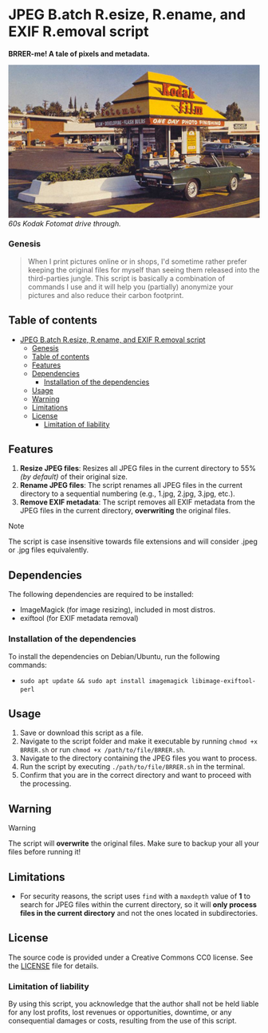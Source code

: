 
# JPEG B.atch R.esize, R.ename, and EXIF R.emoval script

**BRRER-me! A tale of pixels and metadata.**

![Banner Image](/img/photo_booth.jpg "A banner image depicting a kodak photo booth (Source Flickr).")
*60s Kodak Fotomat drive through.*

### Genesis

> When I print pictures online or in shops, I'd sometime rather prefer keeping the original files for myself than seeing them released into the third-parties jungle. This script is basically a combination of commands I use and it will help you (partially) anonymize your pictures and also reduce their carbon footprint.

## Table of contents

- [JPEG B.atch R.esize, R.ename, and EXIF R.emoval script](#jpeg-batch-resize-rename-and-exif-removal-script)
    - [Genesis](#genesis)
  - [Table of contents](#table-of-contents)
  - [Features](#features)
  - [Dependencies](#dependencies)
    - [Installation of the dependencies](#installation-of-the-dependencies)
  - [Usage](#usage)
  - [Warning](#warning)
  - [Limitations](#limitations)
  - [License](#license)
    - [Limitation of liability](#limitation-of-liability)

## Features

1. **Resize JPEG files**: Resizes all JPEG files in the current directory to 55% *(by default)* of their original size.
2. **Rename JPEG files**: The script renames all JPEG files in the current directory to a sequential numbering (e.g., 1.jpg, 2.jpg, 3.jpg, etc.).
3. **Remove EXIF metadata**: The script removes all EXIF metadata from the JPEG files in the current directory, **overwriting** the original files.

>[!NOTE]
> The script is case insensitive towards file extensions and will consider .jpeg or .jpg files equivalently.

## Dependencies

The following dependencies are required to be installed:

* ImageMagick (for image resizing), included in most distros.
* exiftool (for EXIF metadata removal)

### Installation of the dependencies

To install the dependencies on Debian/Ubuntu, run the following commands:

* `sudo apt update && sudo apt install imagemagick libimage-exiftool-perl`

## Usage

1. Save or download this script as a file.
2. Navigate to the script folder and make it executable by running `chmod +x BRRER.sh` or run `chmod +x /path/to/file/BRRER.sh`.
3. Navigate to the directory containing the JPEG files you want to process.
4. Run the script by executing `./path/to/file/BRRER.sh` in the terminal.
5. Confirm that you are in the correct directory and want to proceed with the processing.

## Warning

>[!WARNING]
> The script will **overwrite** the original files. Make sure to backup your all your files before running it!

## Limitations

* For security reasons, the script uses `find` with a `maxdepth` value of **1** to search for JPEG files within the current directory, so it will **only process files in the current directory** and not the ones located in subdirectories.

## License

The source code is provided under a Creative Commons CC0 license. See the [LICENSE](/LICENSE) file for details.

### Limitation of liability

By using this script, you acknowledge that the author shall not be held liable for any lost profits, lost revenues or opportunities, downtime, or any consequential damages or costs, resulting from the use of this script.
